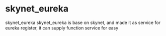 # skynet_eureka
skynet_eureka
skynet_eureka is base on skynet, and made it as service for eureka register, it can supply function service for easy

